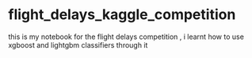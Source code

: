 # flight_delays_kaggle_competition
this is my notebook for the flight delays competition , i learnt how to use xgboost and lightgbm classifiers through it
